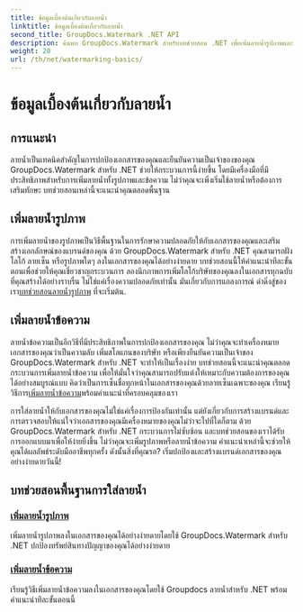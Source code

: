 ```yaml
---
title: ข้อมูลเบื้องต้นเกี่ยวกับลายน้ำ
linktitle: ข้อมูลเบื้องต้นเกี่ยวกับลายน้ำ
second_title: GroupDocs.Watermark .NET API
description: ค้นพบ GroupDocs.Watermark สำหรับบทช่วยสอน .NET เพื่อเพิ่มลายน้ำรูปภาพและข้อความได้อย่างง่ายดาย ปกป้องเอกสารของคุณด้วยคำแนะนำที่ปฏิบัติตามง่ายเหล่านี้
weight: 20
url: /th/net/watermarking-basics/
---
```


# ข้อมูลเบื้องต้นเกี่ยวกับลายน้ำ

## การแนะนำ
ลายน้ำเป็นเทคนิคสำคัญในการปกป้องเอกสารของคุณและยืนยันความเป็นเจ้าของของคุณ GroupDocs.Watermark สำหรับ .NET ช่วยให้กระบวนการนี้ง่ายขึ้น โดยมีเครื่องมือที่มีประสิทธิภาพสำหรับการเพิ่มลายน้ำทั้งรูปภาพและข้อความ ไม่ว่าคุณจะเพิ่งเริ่มใช้ลายน้ำหรือต้องการเสริมทักษะ บทช่วยสอนเหล่านี้จะแนะนำคุณตลอดพื้นฐาน

## เพิ่มลายน้ำรูปภาพ

การเพิ่มลายน้ำของรูปภาพเป็นวิธีพื้นฐานในการรักษาความปลอดภัยให้กับเอกสารของคุณและเสริมสร้างเอกลักษณ์ของแบรนด์ของคุณ ด้วย GroupDocs.Watermark สำหรับ .NET คุณสามารถฝังโลโก้ ลายเซ็น หรือรูปภาพใดๆ ลงในเอกสารของคุณได้อย่างง่ายดาย บทช่วยสอนนี้ให้คำแนะนำทีละขั้นตอนเพื่อช่วยให้คุณเชี่ยวชาญกระบวนการ ลองนึกภาพการเพิ่มโลโก้บริษัทของคุณลงในเอกสารทุกฉบับที่คุณสร้างได้อย่างราบรื่น ไม่ใช่แค่เรื่องความปลอดภัยเท่านั้น มันเกี่ยวกับการแถลงการณ์ ดำดิ่งสู่ของเรา[บทช่วยสอนลายน้ำรูปภาพ](./add-image-watermark/) ที่จะเริ่มต้น.

## เพิ่มลายน้ำข้อความ

 ลายน้ำข้อความเป็นอีกวิธีที่มีประสิทธิภาพในการปกป้องเอกสารของคุณ ไม่ว่าคุณจะทำเครื่องหมายเอกสารของคุณว่าเป็นความลับ เพิ่มสโลแกนของบริษัท หรือเพียงยืนยันความเป็นเจ้าของ GroupDocs.Watermark สำหรับ .NET จะทำให้เป็นเรื่องง่าย บทช่วยสอนนี้จะแนะนำคุณตลอดกระบวนการเพิ่มลายน้ำข้อความ เพื่อให้มั่นใจว่าคุณสามารถปรับแต่งให้เหมาะกับความต้องการของคุณได้อย่างสมบูรณ์แบบ คิดว่าเป็นการเซ็นชื่อทุกหน้าในเอกสารของคุณด้วยลายเซ็นเฉพาะของคุณ เรียนรู้วิธีการ[เพิ่มลายน้ำข้อความ](./add-text-watermark/)พร้อมคำแนะนำที่ครอบคลุมของเรา

การใส่ลายน้ำให้กับเอกสารของคุณไม่ใช่แค่เรื่องการป้องกันเท่านั้น แต่ยังเกี่ยวกับการสร้างแบรนด์และการตรวจสอบให้แน่ใจว่าเอกสารของคุณมีเครื่องหมายของคุณไม่ว่าจะไปที่ใดก็ตาม ด้วย GroupDocs.Watermark สำหรับ .NET กระบวนการไม่ซับซ้อน และบทช่วยสอนของเราได้รับการออกแบบมาเพื่อให้ง่ายยิ่งขึ้น ไม่ว่าคุณจะเพิ่มรูปภาพหรือลายน้ำข้อความ คำแนะนำเหล่านี้จะช่วยให้คุณได้ผลลัพธ์ระดับมืออาชีพทุกครั้ง ดังนั้นสิ่งที่คุณรอ? เริ่มปกป้องและสร้างแบรนด์เอกสารของคุณอย่างง่ายดายวันนี้!

## บทช่วยสอนพื้นฐานการใส่ลายน้ำ
### [เพิ่มลายน้ำรูปภาพ](./add-image-watermark/)
เพิ่มลายน้ำรูปภาพลงในเอกสารของคุณได้อย่างง่ายดายโดยใช้ GroupDocs.Watermark สำหรับ .NET ปกป้องทรัพย์สินทางปัญญาของคุณได้อย่างง่ายดาย
### [เพิ่มลายน้ำข้อความ](./add-text-watermark/)
เรียนรู้วิธีเพิ่มลายน้ำข้อความลงในเอกสารของคุณโดยใช้ Groupdocs ลายน้ำสำหรับ .NET พร้อมคำแนะนำทีละขั้นตอนนี้